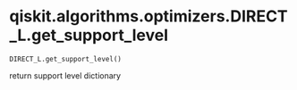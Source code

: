 # qiskit.algorithms.optimizers.DIRECT\_L.get\_support\_level

`DIRECT_L.get_support_level()`

return support level dictionary
